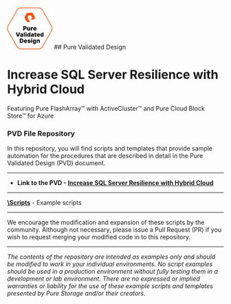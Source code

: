 <img src="pvd_logo.png"> ## Pure Validated Design
# Increase SQL Server Resilience with Hybrid Cloud
Featuring Pure FlashArray&trade; with ActiveCluster&trade; and Pure Cloud Block Store&trade; for Azure

### PVD File Repository
In this repository, you will find scripts and templates that provide sample automation for the procedures that are described in detail in the Pure Validated Design (PVD) document.
<!-- wp:separator -->
<hr class="wp-block-separator"/>
<!-- /wp:separator -->

* **Link to the PVD - [Increase SQL Server Resilience with Hybrid Cloud](https://www.purestorage.com/docs.html?item=/type/pdf/subtype/doc/path/content/dam/pdf/en/validated-design-guides/vd-increase-sql-server-resilience.pdf)**

<!-- wp:separator -->
<hr class="wp-block-separator"/>
<!-- /wp:separator -->

[**\Scripts**](https://github.com/PureStorage-OpenConnect/SQL-PVD/tree/main/scripts) - Example scripts

<!-- wp:separator -->
<hr class="wp-block-separator"/>
<!-- /wp:separator -->

We encourage the modification and expansion of these scripts by the community. Although not necessary, please issue a Pull Request (PR) if you wish to request merging your modified code in to this repository.

<!-- wp:separator -->
<hr class="wp-block-separator"/>
<!-- /wp:separator -->

_The contents of the repository are intended as examples only and should be modified to work in your individual environments. No script examples should be used in a production environment without fully testing them in a development or lab environment. There are no expressed or implied warranties or liability for the use of these example scripts and templates presented by Pure Storage and/or their creators._
